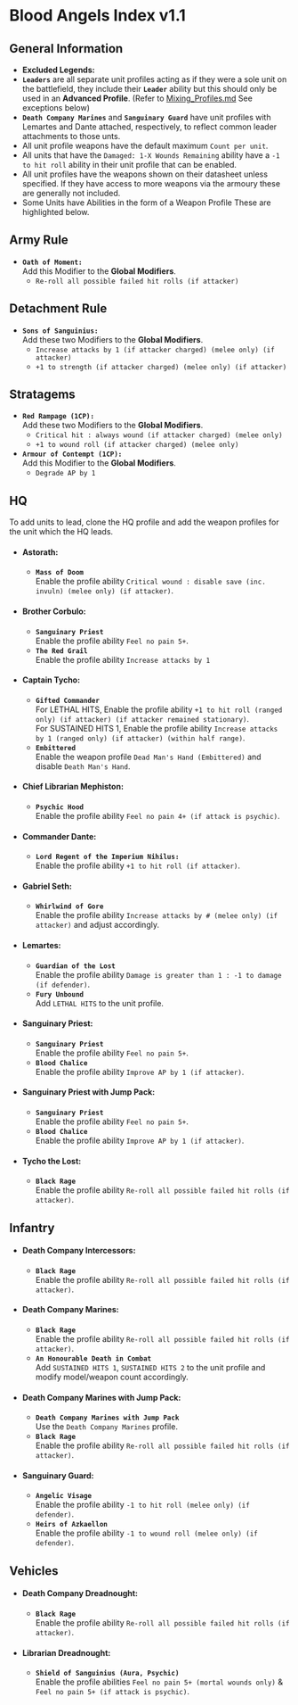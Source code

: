 # Blood Angels Index v1.1
## General Information
* **Excluded Legends:**
* **`Leaders`** are all separate unit profiles acting as if they were a sole unit on the battlefield, they include their **`Leader`** ability but this should only be used in an **Advanced Profile**. (Refer to [Mixing_Profiles.md](/Guides/Mixing_Profiles.md) See exceptions below)
* **`Death Company Marines`** and **`Sanguinary Guard`** have unit profiles with Lemartes and Dante attached, respectively, to reflect common leader attachments to those unts.
* All unit profile weapons have the default maximum `Count per unit`.
* All units that have the `Damaged: 1-X Wounds Remaining` ability have a `-1 to hit roll` ability in their unit profile that can be enabled.
* All unit profiles have the weapons shown on their datasheet unless specified. If they have access to more weapons via the armoury these are generally not included.
* Some Units have Abilities in the form of a Weapon Profile These are highlighted below.

## Army Rule
* **`Oath of Moment:`** <br> Add this Modifier to the **Global Modifiers**.
    * `Re-roll all possible failed hit rolls (if attacker)`

## Detachment Rule
* **`Sons of Sanguinius:`** <br> Add these two Modifiers to the **Global Modifiers**.
    * `Increase attacks by 1 (if attacker charged) (melee only) (if attacker)`
    * `+1 to strength (if attacker charged) (melee only) (if attacker)`

## Stratagems
* **`Red Rampage (1CP):`** <br> Add these two Modifiers to the **Global Modifiers**.
    * `Critical hit : always wound (if attacker charged) (melee only)`
    * `+1 to wound roll (if attacker charged) (melee only)`
* **`Armour of Contempt (1CP):`** <br> Add this Modifier to the **Global Modifiers**.
    * `Degrade AP by 1`

## HQ
To add units to lead, clone the HQ profile and add the weapon profiles for the unit which the HQ leads.

* #### Astorath:
  * **`Mass of Doom`** <br> Enable the profile ability `Critical wound : disable save (inc. invuln) (melee only) (if attacker)`.

* #### Brother Corbulo:
  * **`Sanguinary Priest`** <br> Enable the profile ability `Feel no pain 5+`.
  * **`The Red Grail`** <br> Enable the profile ability `Increase attacks by 1`

* #### Captain Tycho:
  * **`Gifted Commander`** <br> For LETHAL HITS, Enable the profile ability `+1 to hit roll (ranged only) (if attacker) (if attacker remained stationary)`. <br> For SUSTAINED HITS 1, Enable the profile ability `Increase attacks by 1 (ranged only) (if attacker) (within half range)`.
  * **`Embittered`** <br> Enable the weapon profile `Dead Man's Hand (Embittered)` and disable `Death Man's Hand`.

* #### Chief Librarian Mephiston:
  * **`Psychic Hood`** <br> Enable the profile ability `Feel no pain 4+ (if attack is psychic)`.

* #### Commander Dante:
  * **`Lord Regent of the Imperium Nihilus:`** <br> Enable the profile ability `+1 to hit roll (if attacker)`.

* #### Gabriel Seth:
  * **`Whirlwind of Gore`** <br> Enable the profile ability `Increase attacks by # (melee only) (if attacker)` and adjust accordingly.

* #### Lemartes:
  * **`Guardian of the Lost`** <br> Enable the profile ability `Damage is greater than 1 : -1 to damage (if defender)`.
  * **`Fury Unbound`** <br> Add `LETHAL HITS` to the unit profile.

* #### Sanguinary Priest:
  * **`Sanguinary Priest`** <br> Enable the profile ability `Feel no pain 5+`.
  * **`Blood Chalice`** <br> Enable the profile ability `Improve AP by 1 (if attacker)`.

* #### Sanguinary Priest with Jump Pack:
  * **`Sanguinary Priest`** <br> Enable the profile ability `Feel no pain 5+`.
  * **`Blood Chalice`** <br> Enable the profile ability `Improve AP by 1 (if attacker)`.

* #### Tycho the Lost:
  * **`Black Rage`** <br> Enable the profile ability `Re-roll all possible failed hit rolls (if attacker)`.

## Infantry

* #### Death Company Intercessors:
  * **`Black Rage`** <br> Enable the profile ability `Re-roll all possible failed hit rolls (if attacker)`.

* #### Death Company Marines:
  * **`Black Rage`** <br> Enable the profile ability `Re-roll all possible failed hit rolls (if attacker)`.
  * **`An Honourable Death in Combat`** <br> Add `SUSTAINED HITS 1`, `SUSTAINED HITS 2` to the unit profile and modify model/weapon count accordingly.

* #### Death Company Marines with Jump Pack:
  * **`Death Company Marines with Jump Pack`** <br> Use the `Death Company Marines` profile.
  * **`Black Rage`** <br> Enable the profile ability `Re-roll all possible failed hit rolls (if attacker)`.

* #### Sanguinary Guard:
  * **`Angelic Visage`** <br> Enable the profile ability `-1 to hit roll (melee only) (if defender)`.
  * **`Heirs of Azkaellon`** <br> Enable the profile ability `-1 to wound roll (melee only) (if defender)`.

## Vehicles

* #### Death Company Dreadnought:
  * **`Black Rage`** <br> Enable the profile ability `Re-roll all possible failed hit rolls (if attacker)`.

* #### Librarian Dreadnought:
  * **`Shield of Sanguinius (Aura, Psychic)`** <br> Enable the profile abilities `Feel no pain 5+ (mortal wounds only)` & `Feel no pain 5+ (if attack is psychic)`.